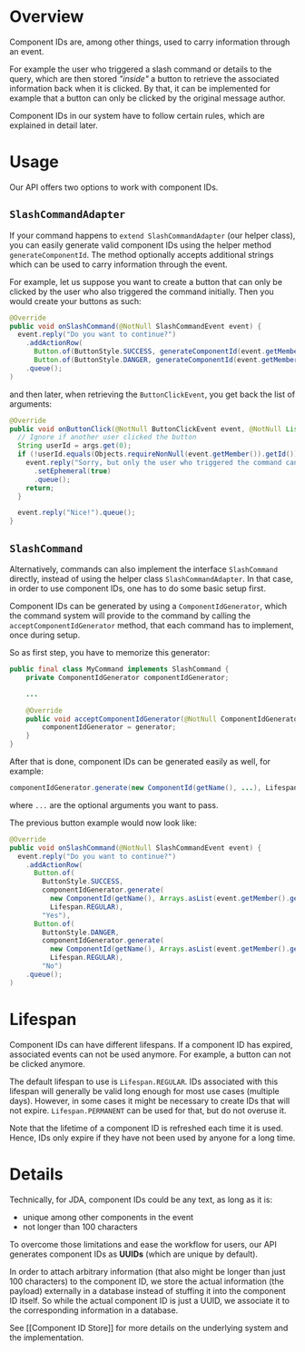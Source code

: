 # Overview

Component IDs are, among other things, used to carry information through an event.

For example the user who triggered a slash command or details to the query, which are then stored _"inside"_ a button to retrieve the associated information back when it is clicked. By that, it can be implemented for example that a button can only be clicked by the original message author.

Component IDs in our system have to follow certain rules, which are explained in detail later.

# Usage

Our API offers two options to work with component IDs.

## `SlashCommandAdapter`

If your command happens to `extend SlashCommandAdapter` (our helper class), you can easily generate valid component IDs using the helper method `generateComponentId`. The method optionally accepts additional strings which can be used to carry information through the event.

For example, let us suppose you want to create a button that can only be clicked by the user who also triggered the command initially. Then you would create your buttons as such:

```java
@Override
public void onSlashCommand(@NotNull SlashCommandEvent event) {
  event.reply("Do you want to continue?")
    .addActionRow(
      Button.of(ButtonStyle.SUCCESS, generateComponentId(event.getMember().getId()), "Yes"),
      Button.of(ButtonStyle.DANGER, generateComponentId(event.getMember().getId()), "No")
    .queue();
)
```

and then later, when retrieving the `ButtonClickEvent`, you get back the list of arguments:

```java
@Override
public void onButtonClick(@NotNull ButtonClickEvent event, @NotNull List<String> args) {
  // Ignore if another user clicked the button
  String userId = args.get(0);
  if (!userId.equals(Objects.requireNonNull(event.getMember()).getId())) {
    event.reply("Sorry, but only the user who triggered the command can use these buttons.")
      .setEphemeral(true)
      .queue();
    return;
  }

  event.reply("Nice!").queue();
}
```

## `SlashCommand`

Alternatively, commands can also implement the interface `SlashCommand` directly, instead of using the helper class `SlashCommandAdapter`. In that case, in order to use component IDs, one has to do some basic setup first.

Component IDs can be generated by using a `ComponentIdGenerator`, which the command system will provide to the command by calling the `acceptComponentIdGenerator` method, that each command has to implement, once during setup.

So as first step, you have to memorize this generator:

```java
public final class MyCommand implements SlashCommand {
    private ComponentIdGenerator componentIdGenerator;

    ...

    @Override
    public void acceptComponentIdGenerator(@NotNull ComponentIdGenerator generator) {
        componentIdGenerator = generator;
    }
}
```

After that is done, component IDs can be generated easily as well, for example:
```java
componentIdGenerator.generate(new ComponentId(getName(), ...), Lifespan.REGULAR);
```
where `...` are the optional arguments you want to pass.

The previous button example would now look like:
```java
@Override
public void onSlashCommand(@NotNull SlashCommandEvent event) {
  event.reply("Do you want to continue?")
    .addActionRow(
      Button.of(
        ButtonStyle.SUCCESS,
        componentIdGenerator.generate(
          new ComponentId(getName(), Arrays.asList(event.getMember().getId()),
          Lifespan.REGULAR),
        "Yes"),
      Button.of(
        ButtonStyle.DANGER,
        componentIdGenerator.generate(
          new ComponentId(getName(), Arrays.asList(event.getMember().getId()),
          Lifespan.REGULAR),
        "No")
    .queue();
)
```
# Lifespan

Component IDs can have different lifespans. If a component ID has expired, associated events can not be used anymore. For example, a button can not be clicked anymore.

The default lifespan to use is `Lifespan.REGULAR`. IDs associated with this lifespan will generally be valid long enough for most use cases (multiple days). However, in some cases it might be necessary to create IDs that will not expire. `Lifespan.PERMANENT` can be used for that, but do not overuse it.

Note that the lifetime of a component ID is refreshed each time it is used. Hence, IDs only expire if they have not been used by anyone for a long time.

# Details

Technically, for JDA, component IDs could be any text, as long as it is:
* unique among other components in the event
* not longer than 100 characters

To overcome those limitations and ease the workflow for users, our API generates component IDs as **UUIDs** (which are unique by default).

In order to attach arbitrary information (that also might be longer than just 100 characters) to the component ID, we store the actual information (the payload) externally in a database instead of stuffing it into the component ID itself. So while the actual component ID is just a UUID, we associate it to the corresponding information in a database.

See [[Component ID Store]] for more details on the underlying system and the implementation.